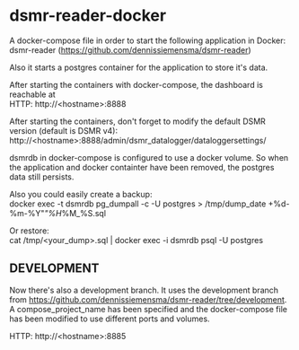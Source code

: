 # dsmr-reader-docker

A docker-compose file in order to start the following application in Docker:  
dsmr-reader (https://github.com/dennissiemensma/dsmr-reader)

Also it starts a postgres container for the application to store it's data.

After starting the containers with docker-compose, the dashboard is reachable at  
HTTP: http://\<hostname>:8888  

After starting the containers, don't forget to modify the default DSMR version (default is DSMR v4):  
http://\<hostname>:8888/admin/dsmr_datalogger/dataloggersettings/


dsmrdb in docker-compose is configured to use a docker volume. So when the application and docker containter have been removed, the postgres data still persists.

Also you could easily create a backup:  
docker exec -t dsmrdb pg_dumpall -c -U postgres > /tmp/dump_date +%d-%m-%Y"_"%H_%M_%S.sql

Or restore:  
cat /tmp/<your_dump>.sql | docker exec -i dsmrdb psql -U postgres

## DEVELOPMENT

Now there's also a development branch. It uses the development branch from https://github.com/dennissiemensma/dsmr-reader/tree/development. A compose_project_name has been specified and the docker-compose file has been modified to use different ports and volumes.  

HTTP: http://\<hostname>:8885
